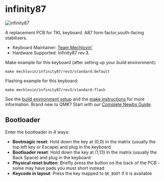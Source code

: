 # infinity87

![infinity87](https://i.imgur.com/QuK1EnNl.png)

A replacement PCB for TKL keyboard. A87 form factor,south-facing stabilisers.  

* Keyboard Maintainer: [Team Mechlovin'](https://github.com/mechlovin)
* Hardware Supported: Infinity87 rev.3.

Make example for this keyboard (after setting up your build environment):

    make mechlovin/infinity87/rev3/standard:default

Flashing example for this keyboard:

    make mechlovin/infinity87/rev3/standard:flash

See the [build environment setup](https://docs.qmk.fm/#/getting_started_build_tools) and the [make instructions](https://docs.qmk.fm/#/getting_started_make_guide) for more information. Brand new to QMK? Start with our [Complete Newbs Guide](https://docs.qmk.fm/#/newbs).

## Bootloader

Enter the bootloader in 4 ways:

* **Bootmagic reset**: Hold down the key at (0,0) in the matrix (usually the top left key or Escape) and plug in the keyboard
* **Bootloader reset**: Hold down the key at (1,13) in the matrix (usually the Back Space) and plug in the keyboard
* **Physical reset button**: Briefly press the button on the back of the PCB - some may have pads you must short instead
* **Keycode in layout**: Press the key mapped to `QK_BOOT` if it is available
